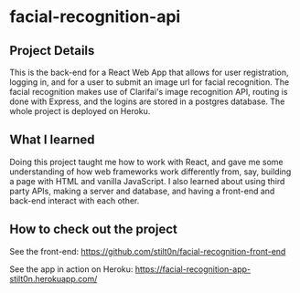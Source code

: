 # facial-recognition-api

## Project Details
This is the back-end for a React Web App that allows for user registration, logging in, and for a user to submit an image url for facial recognition.  The facial recognition makes use of Clarifai's image recognition API, routing is done with Express, and the logins are stored in a postgres database.  The whole project is deployed on Heroku.

## What I learned
Doing this project taught me how to work with React, and gave me some understanding of how web frameworks work differently from, say, building a page with HTML and vanilla JavaScript.  I also learned about using third party APIs, making a server and database, and having a front-end and back-end interact with each other.

## How to check out the project
See the front-end: https://github.com/stilt0n/facial-recognition-front-end

See the app in action on Heroku: https://facial-recognition-app-stilt0n.herokuapp.com/
